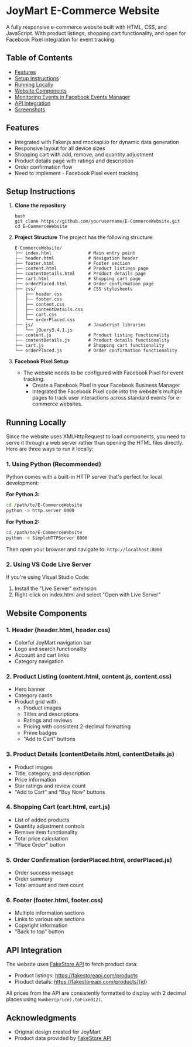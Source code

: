 # JoyMart E-Commerce Website

A fully responsive e-commerce website built with HTML, CSS, and JavaScript. With product listings, shopping cart functionality, and open for Facebook Pixel integration for event tracking.

## Table of Contents

- [Features](#features)
- [Setup Instructions](#setup-instructions)
- [Running Locally](#running-locally)
- [Website Components](#website-components)
- [Monitoring Events in Facebook Events Manager](#monitoring-events-in-facebook-events-manager)
- [API Integration](#api-integration)
- [Screenshots](#screenshots)

## Features

- Integrated with Faker.js and mockapi.io for dynamic data generation
- Responsive layout for all device sizes
- Shopping cart with add, remove, and quantity adjustment
- Product details page with ratings and description
- Order confirmation flow
- Need to implement - Facebook Pixel event tracking

## Setup Instructions

1. **Clone the repository**
   ```
   bash
   git clone https://github.com/yourusername/E-CommerceWebsite.git
   cd E-CommerceWebsite
   ```

2. **Project Structure**
   The project has the following structure:
   ```
   E-CommerceWebsite/
   ├── index.html              # Main entry point
   ├── header.html             # Navigation header
   ├── footer.html             # Footer section
   ├── content.html            # Product listings page
   ├── contentDetails.html     # Product details page
   ├── cart.html               # Shopping cart page
   ├── orderPlaced.html        # Order confirmation page
   ├── css/                    # CSS stylesheets
   │   ├── header.css
   │   ├── footer.css
   │   ├── content.css
   │   ├── contentDetails.css
   │   ├── cart.css
   │   └── orderPlaced.css
   ├── js/                     # JavaScript libraries
   │   └── jQuery3.4.1.js
   ├── content.js              # Product listing functionality
   ├── contentDetails.js       # Product details functionality
   ├── cart.js                 # Shopping cart functionality
   └── orderPlaced.js          # Order confirmation functionality
   ```

3. **Facebook Pixel Setup**
   - The website needs to be configured with Facebook Pixel for event tracking.
     - Create a Facebook Pixel in your Facebook Business Manager
     - Integrated the Facebook Pixel code into the website's multiple pages to track user interactions across standard events for e-commerce websites.

## Running Locally

Since the website uses XMLHttpRequest to load components, you need to serve it through a web server rather than opening the HTML files directly. Here are three ways to run it locally:

### 1. Using Python (Recommended)

Python comes with a built-in HTTP server that's perfect for local development:

**For Python 3:**
```bash
cd /path/to/E-CommerceWebsite
python -m http.server 8000
```

**For Python 2:**
```bash
cd /path/to/E-CommerceWebsite
python -m SimpleHTTPServer 8000
```

Then open your browser and navigate to: `http://localhost:8000`

### 2. Using VS Code Live Server

If you're using Visual Studio Code:
1. Install the "Live Server" extension
2. Right-click on index.html and select "Open with Live Server"

## Website Components

### 1. Header (header.html, header.css)
- Colorful JoyMart navigation bar
- Logo and search functionality
- Account and cart links
- Category navigation

### 2. Product Listing (content.html, content.js, content.css)
- Hero banner
- Category cards
- Product grid with:
  - Product images
  - Titles and descriptions
  - Ratings and reviews
  - Pricing with consistent 2-decimal formatting
  - Prime badges
  - "Add to Cart" buttons

### 3. Product Details (contentDetails.html, contentDetails.js)
- Product images
- Title, category, and description
- Price information
- Star ratings and review count
- "Add to Cart" and "Buy Now" buttons

### 4. Shopping Cart (cart.html, cart.js)
- List of added products
- Quantity adjustment controls
- Remove item functionality
- Total price calculation
- "Place Order" button

### 5. Order Confirmation (orderPlaced.html, orderPlaced.js)
- Order success message
- Order summary
- Total amount and item count

### 6. Footer (footer.html, footer.css)
- Multiple information sections
- Links to various site sections
- Copyright information
- "Back to top" button


## API Integration

The website uses [FakeStore API](https://fakestoreapi.com/) to fetch product data:

- Product listings: https://fakestoreapi.com/products
- Product details: https://fakestoreapi.com/products/{id}

All prices from the API are consistently formatted to display with 2 decimal places using `Number(price).toFixed(2)`.

## Acknowledgments

- Original design created for JoyMart
- Product data provided by [FakeStore API](https://fakestoreapi.com/)
